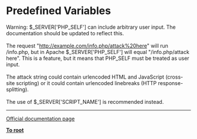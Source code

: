 # Predefined Variables



Warning: $_SERVER[&apos;PHP_SELF&apos;] can include arbitrary user input. The documentation should be updated to reflect this.<br><br>The request "http://example.com/info.php/attack%20here" will run /info.php, but in Apache $_SERVER[&apos;PHP_SELF&apos;] will equal "/info.php/attack here". This is a feature, but it means that PHP_SELF must be treated as user input.<br><br>The attack string could contain urlencoded HTML and JavaScript (cross-site scripting) or it could contain urlencoded linebreaks (HTTP response-splitting).<br><br>The use of $_SERVER[&apos;SCRIPT_NAME&apos;] is recommended instead.  

---

[Official documentation page](https://www.php.net/manual/en/reserved.variables.php)

**[To root](/README.md)**
